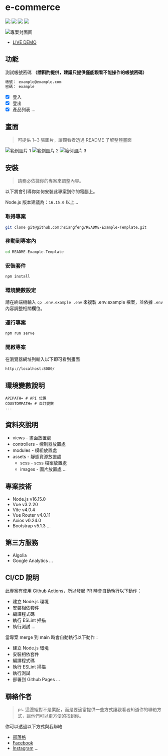 # e-commerce

<!-- 底下標籤來源參考寫法可至：https://github.com/Envoy-VC/awesome-badges#github-stats -->

![](https://img.shields.io/badge/Java-ED8B00?style=for-the-badge&logo=openjdk&logoColor=white)
![](https://img.shields.io/badge/Spring-6DB33F?style=for-the-badge&logo=spring&logoColor=white)
![](https://img.shields.io/badge/Spring_Security-6DB33F?style=for-the-badge&logo=Spring-Security&logoColor=white)
![](https://img.shields.io/badge/MySQL-0000FF?style=for-the-badge&logo=mysql&logoColor=white)

![專案封面圖](https://fakeimg.pl/500/)

- [LIVE DEMO](https://israynotarray.com/)

## 功能

測試帳號密碼 **（請斟酌提供，建議只提供僅能觀看不能操作的帳號密碼）**

```bash
帳號： example@example.com
密碼： example
```

- [x] 登入
- [x] 登出
- [x] 產品列表
...

## 畫面

> 可提供 1~3 張圖片，讓觀看者透過 README 了解整體畫面

![範例圖片 1](https://fakeimg.pl/500/)
![範例圖片 2](https://fakeimg.pl/500/)
![範例圖片 3](https://fakeimg.pl/500/)

## 安裝

> 請務必依據你的專案來調整內容。

以下將會引導你如何安裝此專案到你的電腦上。

Node.js 版本建議為：`16.15.0` 以上...

### 取得專案

```bash
git clone git@github.com:hsiangfeng/README-Example-Template.git
```

### 移動到專案內

```bash
cd README-Example-Template
```

### 安裝套件

```bash
npm install
```

### 環境變數設定

請在終端機輸入 `cp .env.example .env` 來複製 .env.example 檔案，並依據 `.env` 內容調整相關欄位。

### 運行專案

```bash
npm run serve
```

### 開啟專案

在瀏覽器網址列輸入以下即可看到畫面

```bash
http://localhost:8080/
```

## 環境變數說明

```env
APIPATH= # API 位置
COUSTOMPATH= # 自訂變數
...
```

## 資料夾說明

- views - 畫面放置處
- controllers - 控制器放置處
- modules - 模組放置處
- assets - 靜態資源放置處
  - scss - scss 檔案放置處
  - images - 圖片放置處
...

## 專案技術

- Node.js v16.15.0
- Vue v3.2.20
- Vite v4.0.4
- Vue Router v4.0.11
- Axios v0.24.0
- Bootstrap v5.1.3
...

## 第三方服務

- Algolia
- Google Analytics
...

## CI/CD 說明

此專案有使用 Github Actions，所以發起 PR 時會自動執行以下動作：

- 建立 Node.js 環境
- 安裝相依套件
- 編譯程式碼
- 執行 ESLint 掃描
- 執行測試
...

當專案 merge 到 main 時會自動執行以下動作：

- 建立 Node.js 環境
- 安裝相依套件
- 編譯程式碼
- 執行 ESLint 掃描
- 執行測試
- 部署到 Github Pages
...

## 聯絡作者

> ps. 這邊絕對不是業配，而是要適當提供一些方式讓觀看者知道你的聯絡方式，讓他們可以更方便的找到你。

你可以透過以下方式與我聯絡

- [部落格](https://israynotarray.com/)
- [Facebook](https://www.facebook.com/israynotarray)
- [Instagram](https://www.instagram.com/isray_notarray/)
...
